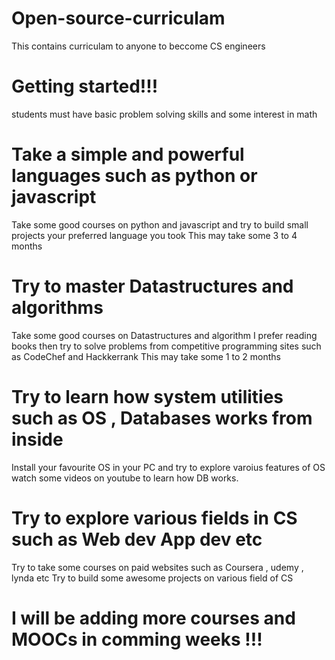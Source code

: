 # Open-source-curriculam
This contains curriculam to anyone to beccome CS engineers

# Getting started!!!

students must have basic problem solving skills and some interest in math

# Take a simple and powerful languages such as python or javascript

Take some good courses on python and javascript and try to build small projects your preferred language you took 
This may take some 3 to 4 months

# Try to master Datastructures and algorithms

Take some good courses on Datastructures and algorithm I prefer reading books then try to solve problems from competitive programming sites such as CodeChef and Hackkerrank
This may take some 1 to 2 months


# Try to learn how system utilities such as OS , Databases works from inside 

Install your favourite OS in your PC and try to explore varoius features of OS 
watch some videos on youtube to learn how DB works.

# Try to explore various fields in CS such as Web dev App dev etc
Try to take some courses on paid websites such as Coursera , udemy , lynda etc
Try to build some awesome projects on various field of CS


# I will be adding more courses and MOOCs in comming weeks !!!
